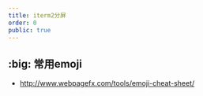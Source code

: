 ```yaml
---
title: iterm2分屏
order: 0
public: true
---
```


## :big: 常用emoji

* http://www.webpagefx.com/tools/emoji-cheat-sheet/
